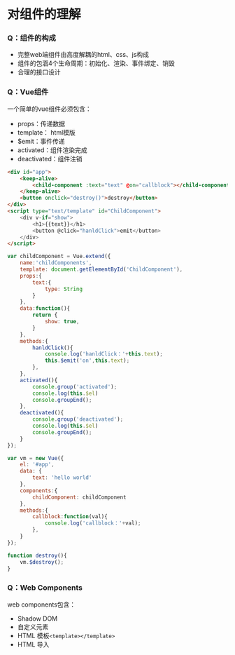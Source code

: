 # 对组件的理解

### Q：组件的构成

* 完整web端组件由高度解耦的html、css、js构成
* 组件的包涵4个生命周期：初始化、渲染、事件绑定、销毁
* 合理的接口设计

### Q：Vue组件

一个简单的vue组件必须包含：

* props：传递数据
* template： html模版
* $emit：事件传递
* activated：组件渲染完成
* deactivated：组件注销

```html
<div id="app">
    <keep-alive>
        <child-component :text="text" @on="callblock"></child-component>
    </keep-alive>
    <button onclick="destroy()">destroy</button>
</div>
<script type="text/template" id="ChildComponent">
    <div v-if="show">
        <h1>{{text}}</h1>
        <button @click="hanldClick">emit</button>
    </div>
</script>
```

```javascript
var childComponent = Vue.extend({
    name:'childComponents',
    template: document.getElementById('ChildComponent'),
    props:{
        text:{
            type: String
        }
    },
    data:function(){
        return {
            show: true,
        }
    },
    methods:{
        hanldClick(){
            console.log('hanldClick：'+this.text);
            this.$emit('on',this.text);
        },
    },
    activated(){
		console.group('activated');
		console.log(this.$el)
		console.groupEnd();
	},
	deactivated(){
		console.group('deactivated');
		console.log(this.$el)
		console.groupEnd();	
	}
});

var vm = new Vue({
    el: '#app',
    data: {
        text: 'hello world'
    },
    components:{
        childComponent: childComponent
    },
    methods:{
        callblock:function(val){
            console.log('callblock：'+val);
        },
    }
});

function destroy(){
    vm.$destroy();
}
```

### Q：Web Components

web components包含：

* Shadow DOM
* 自定义元素
* HTML 模板`<template></template>`
* HTML 导入



